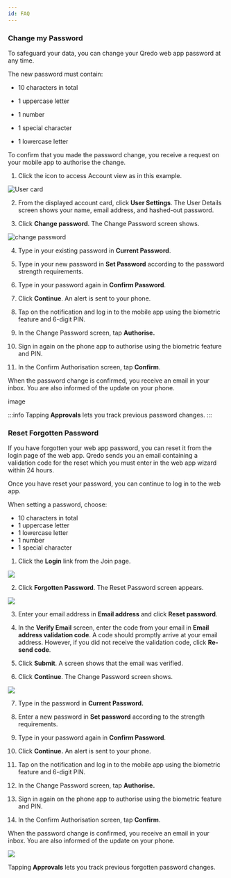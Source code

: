```yaml
---
id: FAQ
---
```


### Change my Password

To safeguard your data, you can change your Qredo web app password at any time.

The new password must contain:

*   10 characters in total
    
*   1 uppercase letter
    
*   1 number
    
*   1 special character
    
*   1 lowercase letter
    
To confirm that you made the password change, you receive a request on your mobile app to authorise the change.

1.  Click the icon to access Account view as in this example.    

![User card](/doc-images/usercard1.png)

2. From the displayed account card, click **User Settings**. The User Details screen shows your name, email address, and hashed-out password.

3. Click **Change password**. The Change Password screen shows.

![change password](/doc-images/changepwd.png)

4. Type in your existing password in **Current Password**.

5. Type in your new password in **Set Password** according to the password strength requirements.

6. Type in your password again in **Confirm Password**.

7. Click **Continue**. An alert is sent to your phone.

8. Tap on the notification and log in to the mobile app using the biometric feature and 6-digit PIN.

9. In the Change Password screen, tap **Authorise.**

10. Sign in again on the phone app to authorise using the biometric feature and PIN.

11. In the Confirm Authorisation screen, tap **Confirm**.

When the password change is confirmed, you receive an email in your inbox. You are also informed of the update on your phone.

image

:::info
Tapping **Approvals** lets you track previous password changes.
:::

### Reset Forgotten Password

If you have forgotten your web app password, you can reset it from the login page of the web app. Qredo sends you an email containing a validation code for the reset which you must enter in the web app wizard within 24 hours.

Once you have reset your password, you can continue to log in to the web app.

When setting a password, choose:

*   10 characters in total
*   1 uppercase letter
*   1 lowercase letter
*   1 number
*   1 special character
    
1.  Click the **Login** link from the Join page.
    
![](https://qredo.atlassian.net/wiki/download/attachments/87621886/forgottenp.png?api=v2)

2. Click **Forgotten Password**. The Reset Password screen appears.

![](https://qredo.atlassian.net/wiki/download/attachments/87621886/resetp.png?api=v2)

3. Enter your email address in **Email address** and click **Reset password**.

4. In the **Verify Email** screen, enter the code from your email in **Email address validation code**. A code should promptly arrive at your email address. However, if you did not receive the validation code, click **Re-send code**.

5. Click **Submit**. A screen shows that the email was verified.

6. Click **Continue**. The Change Password screen shows.

![](https://qredo.atlassian.net/wiki/download/attachments/87621886/changepwd.png?api=v2)

7. Type in the password in **Current Password.**

8. Enter a new password in **Set password** according to the strength requirements.

9. Type in your password again in **Confirm Password**.

10. Click **Continue.** An alert is sent to your phone.

11. Tap on the notification and log in to the mobile app using the biometric feature and 6-digit PIN.

12. In the Change Password screen, tap **Authorise.**

13. Sign in again on the phone app to authorise using the biometric feature and PIN.

14. In the Confirm Authorisation screen, tap **Confirm**.

When the password change is confirmed, you receive an email in your inbox. You are also informed of the update on your phone.

![](https://qredo.atlassian.net/wiki/download/attachments/87621886/password%20updated.png%3Fapi=v2?api=v2)

Tapping **Approvals** lets you track previous forgotten password changes.